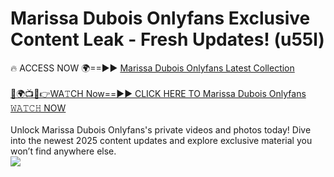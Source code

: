 # Marissa Dubois Onlyfans Exclusive Content Leak - Fresh Updates! (u55l)

🔥 ACCESS NOW 🌍==►► <a href="https://tinyurl.com/kvy9nzfs" rel="nofollow">Marissa Dubois Onlyfans Latest Collection</a>
<br><br>
[🔴🌍📺📱👉WA𝚃CH Now==►► CLICK HERE TO Marissa Dubois Onlyfans 𝚆𝙰𝚃𝙲𝙷 NOW](https://tinyurl.com/kvy9nzfs)
<br><br>
Unlock Marissa Dubois Onlyfans's private videos and photos today! Dive into the newest 2025 content updates and explore exclusive material you won’t find anywhere else.
<br>
<a href="https://tinyurl.com/kvy9nzfs" rel="nofollow" data-target="animated-image.originalLink"><img src="https://camo.githubusercontent.com/8a4f000d20f83aca3bf7ec5f350d767afa0574a8a352519fd8cfa583a6f93a33/68747470733a2f2f692e696d6775722e636f6d2f644a486b345a712e676966" data-canonical-src="https://i.imgur.com/dJHk4Zq.gif" style="max-width: 100%; display: inline-block;" data-target="animated-image.originalImage"></a>
<br>
